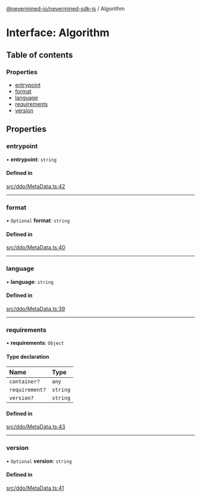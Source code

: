 [@nevermined-io/nevermined-sdk-js](../code-reference.md) / Algorithm

# Interface: Algorithm

## Table of contents

### Properties

- [entrypoint](Algorithm.md#entrypoint)
- [format](Algorithm.md#format)
- [language](Algorithm.md#language)
- [requirements](Algorithm.md#requirements)
- [version](Algorithm.md#version)

## Properties

### entrypoint

• **entrypoint**: `string`

#### Defined in

[src/ddo/MetaData.ts:42](https://github.com/nevermined-io/sdk-js/blob/3d13d39/src/ddo/MetaData.ts#L42)

___

### format

• `Optional` **format**: `string`

#### Defined in

[src/ddo/MetaData.ts:40](https://github.com/nevermined-io/sdk-js/blob/3d13d39/src/ddo/MetaData.ts#L40)

___

### language

• **language**: `string`

#### Defined in

[src/ddo/MetaData.ts:39](https://github.com/nevermined-io/sdk-js/blob/3d13d39/src/ddo/MetaData.ts#L39)

___

### requirements

• **requirements**: `Object`

#### Type declaration

| Name | Type |
| :------ | :------ |
| `container?` | `any` |
| `requirement?` | `string` |
| `version?` | `string` |

#### Defined in

[src/ddo/MetaData.ts:43](https://github.com/nevermined-io/sdk-js/blob/3d13d39/src/ddo/MetaData.ts#L43)

___

### version

• `Optional` **version**: `string`

#### Defined in

[src/ddo/MetaData.ts:41](https://github.com/nevermined-io/sdk-js/blob/3d13d39/src/ddo/MetaData.ts#L41)

